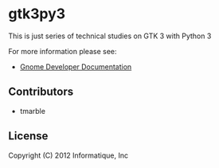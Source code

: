 # gtk3py3

This is just series of technical studies on GTK 3 with Python 3

For more information please see:
* [Gnome Developer Documentation](http://developer.gnome.org/gnome-devel-demos/unstable/tutorial.py.html.en)

## Contributors

* tmarble

## License

Copyright (C) 2012 Informatique, Inc

